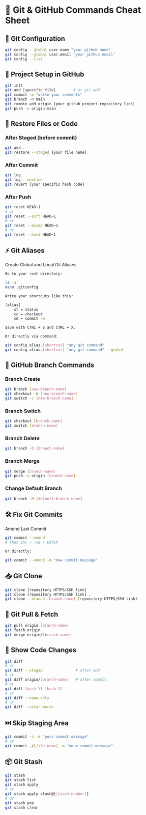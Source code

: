 # 🚀 Git & GitHub Commands Cheat Sheet

## 🔧 Git Configuration
```bash
git config --global user.name "your github name"
git config --global user.email "your github email"
git config --list
```
## 📂 Project Setup in GitHub

```bash 
git init
git add [specific file]        # or git add .
git commit -m "write your comments"
git branch -M main
git remote add origin [your github project repository link]
git push -u origin main
```
## 🔄 Restore Files or Code

### After Staged (before commit)
``` bash
git add .
git restore --staged [your file name]
```
### After Commit
```bash
git log
git log --oneline
git revert [your specific hash code]
```
### After Push
```bash
git reset HEAD~1
# or
git reset --soft HEAD~1
# or
git reset --mixed HEAD~1
# or
git reset --hard HEAD~1
```

## ⚡ Git Aliases
Create Global and Local Git Aliases

```bash
Go to your root directory:

ls -a
nano .gitconfig

Write your shortcuts like this:

[alias]
    st = status
    co = checkout
    cm = commit -m

Save with CTRL + S and CTRL + X.

Or directly via command:

git config alias.[shortcut] "any git command"
git config alias.[shortcut] "any git command" --global
```

## 🌿 GitHub Branch Commands
### Branch Create
```bash
git branch [new-branch-name]
git checkout -b [new-branch-name]
git switch -c [new-branch-name]
```
### Branch Switch
```bash
git checkout [branch-name]
git switch [branch-name]
```
### Branch Delete
```bash
git branch -D [branch-name]
```
### Branch Merge
```bash
git merge [branch-name]
git push -u origin [branch-name]
```
### Change Default Branch
```bash
git branch -M [default-branch-name]
```

## 🛠️ Fix Git Commits
Amend Last Commit
```bash
git commit --amend
# Then ESC + :wq + ENTER

Or directly:

git commit --amend -m "new commit message"
```

## 📥 Git Clone
```bash
git clone [repository HTTPS/SSH link]
git clone [repository HTTPS/SSH link] .
git clone --branch [branch-name] [repository HTTPS/SSH link]
```

## 🔄 Git Pull & Fetch
```bash
git pull origin [branch-name]
git fetch origin
git merge origin/[branch-name]
```

## 👀 Show Code Changes
```bash
git diff
# or
git diff --staged               # after add
# or
git diff origin/[branch-name]   # after commit
# or
git diff [hash-Y] [hash-X]
# or
git diff --name-only
# or
git diff --color-words
```

## ⏭️ Skip Staging Area
```bash
git commit -a -m "your commit message"
# or
git commit ./[file-name] -m "your commit message"
```

## 📦 Git Stash
```bash
git stash
git stash list
git stash apply
# or
git stash apply stash@{[stash-number]}
# or
git stash pop
git stash clear
```
